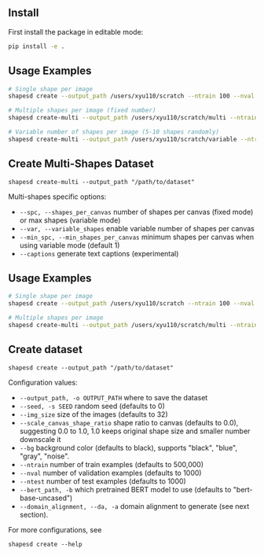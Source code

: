 ## Install

First install the package in editable mode:
```bash
pip install -e .
```

## Usage Examples
```bash
# Single shape per image
shapesd create --output_path /users/xyu110/scratch --ntrain 100 --nval 20 --ntest 20 --img_size 64 --scale_canvas_shape_ratio 1.0 --bg black

# Multiple shapes per image (fixed number)
shapesd create-multi --output_path /users/xyu110/scratch/multi --ntrain 10 --nval 5 --ntest 5 --spc 10 --img_size 224 --scale_canvas_shape_ratio 0.2

# Variable number of shapes per image (5-10 shapes randomly)
shapesd create-multi --output_path /users/xyu110/scratch/variable --ntrain 1000 --nval 50 --ntest 50 --spc 15 --var --min_spc 5 --img_size 224 --scale_canvas_shape_ratio 0.2
```

## Create Multi-Shapes Dataset
```
shapesd create-multi --output_path "/path/to/dataset"
```
Multi-shapes specific options:
- `--spc, --shapes_per_canvas` number of shapes per canvas (fixed mode) or max shapes (variable mode)
- `--var, --variable_shapes` enable variable number of shapes per canvas
- `--min_spc, --min_shapes_per_canvas` minimum shapes per canvas when using variable mode (default 1)
- `--captions` generate text captions (experimental)


## Usage Examples
```bash
# Single shape per image
shapesd create --output_path /users/xyu110/scratch --ntrain 100 --nval 20 --ntest 20 --img_size 64 --scale_canvas_shape_ratio 1.0 --bg black

# Multiple shapes per image
shapesd create-multi --output_path /users/xyu110/scratch/multi --ntrain 10 --nval 5 --ntest 5 --spc 10 --img_size 224 --scale_canvas_shape_ratio 0.3
```

## Create dataset
```
shapesd create --output_path "/path/to/dataset"
```
Configuration values:
- `--output_path, -o OUTPUT_PATH` where to save the dataset
- `--seed, -s SEED` random seed (defaults to 0)
- `--img_size` size of the images (defaults to 32)
- `--scale_canvas_shape_ratio` shape ratio to canvas (defaults to 0.0), suggesting 0.0 to 1.0, 1.0 keeps original shape size and smaller number downscale it
- `--bg` background color (defaults to black), supports "black", "blue", "gray", "noise".
- `--ntrain` number of train examples (defaults to 500,000)
- `--nval` number of validation examples (defaults to 1000)
- `--ntest` number of test examples (defaults to 1000)
- `--bert_path, -b` which pretrained BERT model to use (defaults to "bert-base-uncased")
- `--domain_alignment, --da, -a` domain alignment to generate (see next section).

For more configurations, see
```
shapesd create --help
```